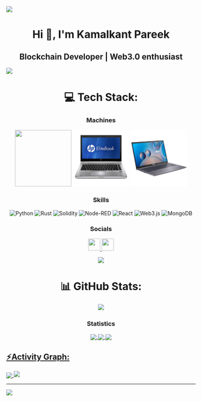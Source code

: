 

<img src="https://media.licdn.com/dms/image/D5616AQHa-A3gO0gjkQ/profile-displaybackgroundimage-shrink_200_800/0/1712693024911?e=2147483647&v=beta&t=Z0-DBk9y2tTto-qZPtvLLLtkcABcILrLrTTb11T2ivg" width="1200">
 
<h1 align="center">Hi 👋, I'm Kamalkant Pareek</h1>
<h2 align="center">Blockchain Developer | Web3.0 enthusiast</h2>
<img src="https://user-images.githubusercontent.com/73097560/115834477-dbab4500-a447-11eb-908a-139a6edaec5c.gif">

<div align="center">

# 💻 Tech Stack:

<h3 align="center">Machines</h3>

<div align="center">
 
<img src="https://dlcdnwebimgs.asus.com/gain/de9b7594-6143-4370-a14c-7220ac3b08c6/w800"  width="150" height="150"> 
<img src="https://github.com/HitmanBoi/HitmanBoi/blob/main/Elitebook_8470p.png" width="150" height="150">
<img src="https://github.com/HitmanBoi/HitmanBoi/blob/main/Vivobook_x515ma.png" width="150" height="150">

 </div>

 <h3 align="center">Skills</h3>
 
 ![Python](https://img.shields.io/badge/python-3670A0?style=plastic&logo=python&logoColor=ffdd54)  ![Rust](https://img.shields.io/badge/rust-%23000000.svg?style=plastic&logo=rust&logoColor=white) ![Solidity](https://img.shields.io/badge/Solidity-%23363636.svg?style=plastic&logo=solidity&logoColor=white)  ![Node-RED](https://img.shields.io/badge/Node--RED-%238F0000.svg?style=plastic&logo=node-red&logoColor=white)  ![React](https://img.shields.io/badge/react-%2320232a.svg?style=plastic&logo=react&logoColor=%2361DAFB) ![Web3.js](https://img.shields.io/badge/web3.js-F16822?style=plastic&logo=web3.js&logoColor=white) ![MongoDB](https://img.shields.io/badge/MongoDB-%234ea94b.svg?style=plastic&logo=mongodb&logoColor=white) 

 </div>

<div align="center">
  
### Socials
<p align="center">
                      <a href="https://www.github.com/HitmanBoi" target="_blank" rel="noreferrer">
                    <picture>
                    <source media="(prefers-color-scheme: dark)" srcset="https://raw.githubusercontent.com/danielcranney/readme-generator/main/public/icons/socials/github-dark.svg" />
                    <source media="(prefers-color-scheme: light)" srcset="https://raw.githubusercontent.com/danielcranney/readme-generator/main/public/icons/socials/github.svg" />
                    <img src="https://raw.githubusercontent.com/danielcranney/readme-generator/main/public/icons/socials/github.svg" width="32" height="32" />
                    </picture>
                    </a>
                      <a href="https://www.linkedin.com/in/hitman24" target="_blank" rel="noreferrer">
                    <picture>
                    <source media="(prefers-color-scheme: dark)" srcset="https://raw.githubusercontent.com/danielcranney/readme-generator/main/public/icons/socials/linkedin-dark.svg" />
                    <source media="(prefers-color-scheme: light)" srcset="https://raw.githubusercontent.com/danielcranney/readme-generator/main/public/icons/socials/linkedin.svg" />
                    <img src="https://raw.githubusercontent.com/danielcranney/readme-generator/main/public/icons/socials/linkedin.svg" width="32" height="32" />
                    </picture>
                    </a></p>
                    </div>



<div align="center">

<img src="https://user-images.githubusercontent.com/73097560/115834477-dbab4500-a447-11eb-908a-139a6edaec5c.gif">
  
# 📊 GitHub Stats:


  
![](https://github-readme-streak-stats.herokuapp.com/?user=HitmanBoi&theme=dark&hide_border=false)

</div>

<h3 align="center">Statistics</h3>
<div align="center">
<a href="https://github.com/HitmanBoi">

<img align="center" src="http://github-profile-summary-cards.vercel.app/api/cards/repos-per-language?username=HitmanBoi&theme=2077" height="180em" />
<img align="center" src="http://github-profile-summary-cards.vercel.app/api/cards/productive-time?username=HitmanBoi&theme=2077" height="180em" />
<img align="center" src="http://github-profile-summary-cards.vercel.app/api/cards/profile-details?username=HitmanBoi&theme=2077" height="180em" />
</div>


<h2 align="left">⚡Activity Graph:</h2>
<img align="center" src="https://github-readme-activity-graph.vercel.app/graph?username=HitmanBoi&theme=nightowl"/>
<img src="https://user-images.githubusercontent.com/73097560/115834477-dbab4500-a447-11eb-908a-139a6edaec5c.gif">

---
[![](https://visitcount.itsvg.in/api?id=HitmanBoi&icon=5&color=12)](https://visitcount.itsvg.in)

<!-- Proudly created with GPRM ( https://gprm.itsvg.in ) -->
